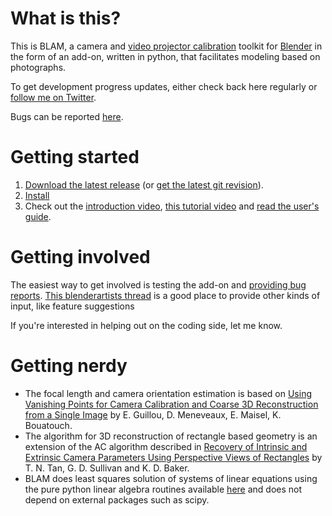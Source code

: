 # What is this?

This is BLAM, a camera and [video projector calibration](https://github.com/stuffmatic/blam/wiki/Video-Projector-Calibration) toolkit for [Blender](http://www.blender.org) in the form of an add-on, written in python, that facilitates modeling based on photographs.

To get development progress updates, either check back here regularly or [follow me on Twitter](http://www.twitter.com/stuffmatic).

Bugs can be reported [here](https://github.com/stuffmatic/blam/issues). 

# Getting started 

1. [Download the latest release](http://stuffmatic.github.com/) (or [get the latest git revision](https://github.com/stuffmatic/blam/blob/master/src/blam.py)).
2. [Install](http://wiki.blender.org/index.php/Doc:2.6/Manual/Extensions/Python/Add-Ons)
3. Check out the [introduction video](https://vimeo.com/35153437), [this tutorial video](https://vimeo.com/35421849) and [read the user's guide](https://github.com/stuffmatic/blam/wiki/User%27s-guide).

# Getting involved

The easiest way to get involved is testing the add-on and [providing bug reports](https://github.com/stuffmatic/blam/issues). [This blenderartists thread](http://blenderartists.org/forum/showthread.php?243370-Addon-Camera-matching-add-on-for-modeling-based-on-photographs&highlight=blam+camera) is a good place to provide other kinds of input, like feature suggestions

If you're interested in helping out on the coding side, let me know. 

# Getting nerdy

* The focal length and camera orientation estimation is based on [Using Vanishing Points for Camera Calibration and Coarse 3D Reconstruction from a Single Image](http://www.irisa.fr/prive/kadi/Reconstruction/paper.ps.gz) by E. Guillou, D. Meneveaux, E. Maisel, K. Bouatouch. 
* The algorithm for 3D reconstruction of rectangle based geometry is an extension of the AC algorithm described in [Recovery of Intrinsic and Extrinsic Camera Parameters Using Perspective Views of Rectangles](http://www.bmva.org/bmvc/1995/bmvc-95-017.pdf) by T. N. Tan, G. D. Sullivan and K. D. Baker. 
* BLAM does least squares solution of systems of linear equations using the pure python linear algebra routines available [here](http://users.rcn.com/python/download/python.htm) and does not depend on external packages such as scipy. 
